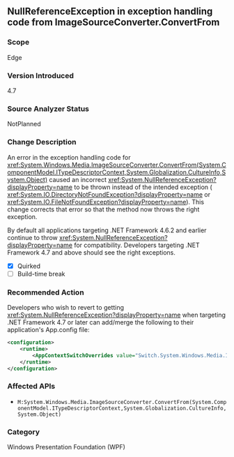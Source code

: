 ## NullReferenceException in exception handling code from ImageSourceConverter.ConvertFrom

### Scope
Edge

### Version Introduced
4.7

### Source Analyzer Status
NotPlanned

### Change Description

An error in the exception handling code for
<xref:System.Windows.Media.ImageSourceConverter.ConvertFrom(System.ComponentModel.ITypeDescriptorContext,System.Globalization.CultureInfo,System.Object)>
caused an incorrect <xref:System.NullReferenceException?displayProperty=name> to
be thrown instead of the intended exception (
<xref:System.IO.DirectoryNotFoundException?displayProperty=name> or 
<xref:System.IO.FileNotFoundException?displayProperty=name>). This change
corrects that error so that the method now throws the right exception. <p/>

By default all applications targeting .NET Framework 4.6.2 and earlier continue to throw <xref:System.NullReferenceException?displayProperty=name> for
compatibility. Developers targeting .NET Framework 4.7 and above should see the
right exceptions.

- [x] Quirked
- [ ] Build-time break

### Recommended Action

Developers who wish to revert to getting
<xref:System.NullReferenceException?displayProperty=name> when targeting .NET
Framework 4.7 or later can add/merge the following to their application's App.config
file:

```xml
<configuration>
    <runtime>
        <AppContextSwitchOverrides value="Switch.System.Windows.Media.ImageSourceConverter.OverrideExceptionWithNullReferenceException=true"/>
    </runtime>
</configuration>
```

### Affected APIs
- `M:System.Windows.Media.ImageSourceConverter.ConvertFrom(System.ComponentModel.ITypeDescriptorContext,System.Globalization.CultureInfo,System.Object)`

### Category
Windows Presentation Foundation (WPF)

<!--
### Original Bug
223209
-->

<!-- breaking change id: 177 -->

